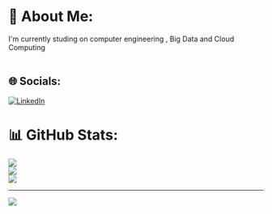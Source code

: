 # 💫 About Me:
I'm currently studing on computer engineering , Big Data and Cloud Computing <br><br>


## 🌐 Socials:
[![LinkedIn](https://img.shields.io/badge/LinkedIn-%230077B5.svg?logo=linkedin&logoColor=white)](https://linkedin.com/in/https://www.linkedin.com/in/oumayma-agherai-ba20921b7/) 


# 📊 GitHub Stats:
![](https://github-readme-stats.vercel.app/api?username=oumaymaagherai&theme=radical&hide_border=false&include_all_commits=true&count_private=false)<br/>
![](https://github-readme-streak-stats.herokuapp.com/?user=oumaymaagherai&theme=radical&hide_border=false)<br/>
![](https://github-readme-stats.vercel.app/api/top-langs/?username=oumaymaagherai&theme=radical&hide_border=false&include_all_commits=true&count_private=false&layout=compact)

---
[![](https://visitcount.itsvg.in/api?id=oumaymaagherai&icon=0&color=0)](https://visitcount.itsvg.in)

<!-- Proudly created with GPRM ( https://gprm.itsvg.in ) -->

<!---
oumaymaagherai/oumaymaagherai is a ✨ special ✨ repository because its `README.md` (this file) appears on your GitHub profile.
You can click the Preview link to take a look at your changes.
--->

